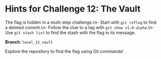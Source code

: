 # Hints for Challenge 12: The Vault

The flag is hidden in a multi-step challenge.\n- Start with `git reflog` to find a deleted commit.\n- Follow the clue to a tag with `git show v1.0-alpha`.\n- Use `git stash list` to find the stash with the flag in its message.

**Branch**: `level_12_vault`

Explore the repository to find the flag using Git commands!
